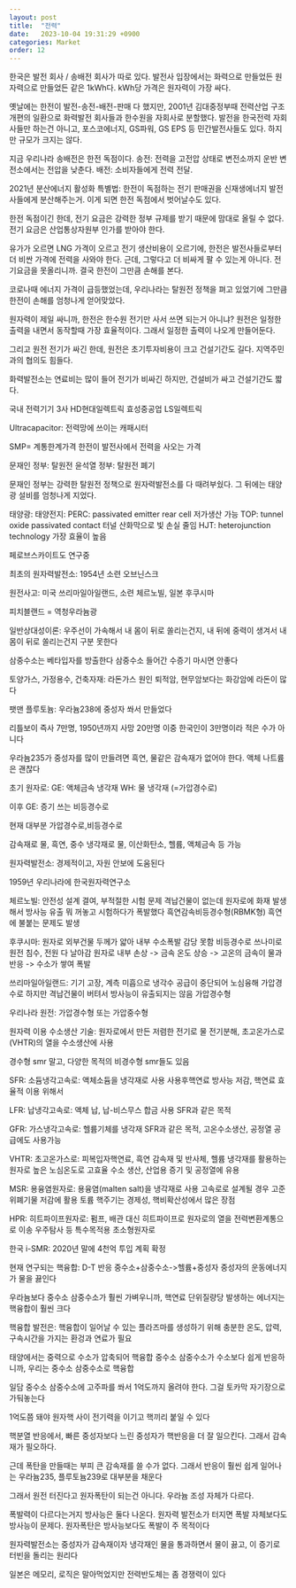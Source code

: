 ```yaml
---
layout: post
title:  "전력"
date:   2023-10-04 19:31:29 +0900
categories: Market
order: 12
---
```


한국은 발전 회사 / 송배전 회사가 따로 있다.
발전사 입장에서는 화력으로 만들었든 원자력으로 만들었든 같은 1kWh다.
kWh당 가격은 원자력이 가장 싸다.

옛날에는 한전이 발전-송전-배전-판매 다 했지만, 2001년 김대중정부때 전력산업 구조 개편의 일환으로 화력발전 회사들과 한수원을 자회사로 분할했다.
발전을 한국전력 자회사들만 하는건 아니고, 포스코에너지, GS파워, GS EPS 등 민간발전사들도 있다. 하지만 규모가 크지는 않다.

지금 우리나라 송배전은 한전 독점이다.
송전: 전력을 고전압 상태로 변전소까지 운반
변전소에서는 전압을 낮춘다.
배전: 소비자들에게 전력 전달.

2021년 분산에너지 활성화 특별법: 한전이 독점하는 전기 판매권을 신재생에너지 발전사들에게 분산해주는거.
이게 되면 한전 독점에서 벗어날수도 있다.

한전 독점이긴 한데, 전기 요금은 강력한 정부 규제를 받기 때문에 맘대로 올릴 수 없다.
전기 요금은 산업통상자원부 인가를 받아야 한다.

유가가 오르면 LNG 가격이 오르고 전기 생산비용이 오르기에, 한전은 발전사들로부터 더 비싼 가격에 전력을 사와야 한다.
근데, 그렇다고 더 비싸게 팔 수 있는게 아니다. 전기요금을 못올리니까. 결국 한전이 그만큼 손해를 본다.

코로나때 에너지 가격이 급등했었는데, 우리나라는 탈원전 정책을 펴고 있었기에 그만큼 한전이 손해를 엄청나게 얻어맞았다.

원자력이 제일 싸니까, 한전은 한수원 전기만 사서 쓰면 되는거 아니냐?
원전은 일정한 출력을 내면서 동작할때 가장 효율적이다. 그래서 일정한 출력이 나오게 만들어둔다.

그리고 원전 전기가 싸긴 한데, 원전은 초기투자비용이 크고 건설기간도 길다. 지역주민과의 협의도 힘들다.

화력발전소는 연료비는 많이 들어 전기가 비싸긴 하지만, 건설비가 싸고 건설기간도 짧다.

국내 전력기기 3사
HD현대일렉트릭
효성중공업
LS일렉트릭

Ultracapacitor: 전력망에 쓰이는 캐패시터

SMP= 계통한계가격
한전이 발전사에서 전력을 사오는 가격

문재인 정부: 탈원전
윤석열 정부: 탈원전 폐기

문재인 정부는 강력한 탈원전 정책으로 원자력발전소를 다 때려부쉈다.
그 뒤에는 태양광 설비를 엄청나게 지었다.



태양광:
태양전지:
PERC: passivated emitter rear cell
저가생산 가능
TOP:  tunnel oxide passivated contact
터널 산화막으로 빛 손실 줄임
HJT: heterojunction technology
가장 효율이 높음

페로브스카이트도 연구중



최초의 원자력발전소: 1954년 소련 오브닌스크

원전사고: 미국 쓰리마일아일랜드, 소련 체르노빌, 일본 후쿠시마

피치블랜드 = 역청우라늄광

일반상대성이론: 우주선이 가속해서 내 몸이 뒤로 쏠리는건지, 내 뒤에 중력이 생겨서 내 몸이 뒤로 쏠리는건지 구분 못한다

삼중수소는 베타입자를 방출한다
삼중수소 들어간 수증기 마시면 안좋다

토양가스, 가정용수, 건축자재: 라돈가스 원인
퇴적암, 현무암보다는 화강암에 라돈이 많다

팻맨 플루토늄: 우라늄238에 중성자 쏴서 만들었다

리틀보이 즉사 7만명, 1950년까지 사망 20만명
이중 한국인이 3만명이라 적은 수가 아니다

우라늄235가 중성자를 많이 만들려면 흑연, 물같은 감속재가 없어야 한다. 액체 나트륨은 괜찮다

초기 원자로:
GE: 액체금속 냉각재
WH: 물 냉각재 (=가압경수로)

이후 GE: 증기 쓰는 비등경수로

현재 대부분 가압경수로,비등경수로

감속재로 물, 흑연, 중수
냉각재로 물, 이산화탄소, 헬륨, 액체금속 등 가능

원자력발전소: 경제적이고, 자원 안보에 도움된다

1959년 우리나라에 한국원자력연구소

체르노빌: 안전성 설계 결여, 부적절한 시험 문제
격납건물이 없는데 원자로에 화재 발생해서 방사능 유출
뭐 꺼놓고 시험하다가 폭발했다
흑연감속비등경수형(RBMK형)
흑연에 불붙는 문제도 발생

후쿠시마: 원자로 외부건물 두께가 얇아 내부 수소폭발 감당 못함
비등경수로
쓰나미로 원전 침수, 전원 다 날아감
원자로 내부 손상 -> 금속 온도 상승 -> 고온의 금속이 물과 반응 -> 수소가 쌓여 폭발



쓰리마일아일랜드: 기기 고장, 계측 미흡으로 냉각수 공급이 중단되어 노심융해
가압경수로
하지만 격납건물이 버텨서 방사능이 유출되지는 않음
가압경수형

우리나라 원전: 가압경수형 또는 가압중수형

원자력 이용 수소생산 기술:
원자로에서 만든 저렴한 전기로 물 전기분해,
초고온가스로(VHTR)의 열을 수소생산에 사용

경수형 smr 말고, 다양한 목적의 비경수형 smr들도 있음

SFR: 소듐냉각고속로: 액체소듐을 냉각재로 사용
사용후핵연료 방사능 저감, 핵연료 효율적 이용 위해서

LFR: 납냉각고속로: 액체 납, 납-비스무스 합금 사용
SFR과 같은 목적

GFR: 가스냉각고속로: 헬륨기체를 냉각재
SFR과 같은 목적,
고온수소생산, 공정열 공급에도 사용가능

VHTR: 초고온가스로: 피복입자핵연료, 흑연 감속재 및 반사체, 헬륨 냉각재를 활용하는 원자로
높은 노심온도로 고효율 수소 생산, 산업용 증기 및 공정열에 유용

MSR: 용융염원자로: 용융염(malten salt)을 냉각재로 사용
고속로로 설계될 경우 고준위폐기물 저감에 활용
토륨 핵주기는 경제성, 핵비확산성에서 많은 장점

HPR: 히트파이프원자로: 펌프, 배관 대신 히트파이프로 원자로의 열을 전력변환계통으로 이송
우주탐사 등 특수목적용 초소형원자로

한국 i-SMR: 2020년 말에 4천억 투입 계획 확정

현재 연구되는 핵융합: D-T 반응
중수소+삼중수소->헬륨+중성자
중성자의 운동에너지가 물을 끓인다

우라늄보다 중수소 삼중수소가 훨씬 가벼우니까, 핵연료 단위질량당 발생하는 에너지는 핵융합이 훨씬 크다

핵융합 발전은: 핵융합이 일어날 수 있는 플라즈마를 생성하기 위해 충분한 온도, 압력, 구속시간을 가지는 환겅과 연료가 필요

태양에서는 중력으로 수소가 압축되어 핵융합
중수소 삼중수소가 수소보다 쉽게 반응하니까, 우리는 중수소 삼중수소로 핵융합

일담 중수소 삼중수소에 고주파를 쏴서 1억도까지 올려야 한다. 그걸 토카막 자기장으로 가둬놓는다

1억도쯤 돼야 원자핵 사이 전기력을 이기고 핵끼리 붙일 수 있다


핵분열 반응에서, 빠른 중성자보다 느린 중성자가 핵반응을 더 잘 일으킨다. 그래서 감속재가 필오하다.

근데 폭탄을 만들때는 부피 큰 감속재를 쓸 수가 없다. 그래서 반응이 훨씬 쉽게 일어나는 우라늄235, 플루토늄239로 대부분을 채운다

그래서 원전 터진다고 원자폭탄이 되는건 아니다. 우라늄 조성 자체가 다르다.

폭발력이 다르다는거지 방사능은 둘다 나온다. 원자력 발전소가 터지면 폭발 자체보다도 방사능이 문제다.
원자폭탄은 방사능보다도 폭발이 주 목적이다

원자력발전소는 중성자가 감속재이자 냉각재인 물을 통과하면서 물이 끓고, 이 증기로 터빈을 돌리는 원리다


일본은 메모리, 로직은 말아먹었지만 전력반도체는 좀 경쟁력이 있다
